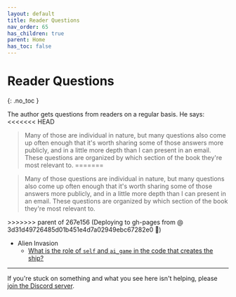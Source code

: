```yaml
---
layout: default
title: Reader Questions
nav_order: 65
has_children: true
parent: Home
has_toc: false
---
```


# Reader Questions
{: .no_toc }

The author gets questions from readers on a regular basis. He says:
<<<<<<< HEAD
> Many of those are individual in nature, but many questions also come up often enough that it's worth sharing some of those answers more publicly, and in a little more depth than I can present in an email. These questions are organized by which section of the book they're most relevant to.
=======
<blockquote>
Many of those questions are individual in nature, but many questions also come up often enough that it's worth sharing some of those answers more publicly, and in a little more depth than I can present in an email. These questions are organized by which section of the book they're most relevant to.</blockquote>
>>>>>>> parent of 267e156 (Deploying to gh-pages from  @ 3d31d49726485d01b451e4d7a02949ebc67282e0 🚀)

- Alien Invasion
  - [What is the role of `self` and `ai_game` in the code that creates the ship?](../reader_questions/ship_self/)

---

If you're stuck on something and what you see here isn't helping, please  [join the Discord server](https://discord.gg/KzzTBbr).
